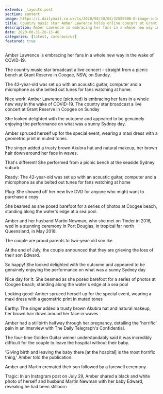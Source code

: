 ```yaml
---
extends: _layouts.post
section: content
image: https://i.dailymail.co.uk/1s/2020/08/30/08/32559390-0-image-a-14_1598773228387.jpg 
title: Country music star Amber Lawrence holds online concert at Grant Reserve in Coogee 
description: Amber Lawrence is embracing her fans in a whole new way in the wake of COVID-19.  
date: 2020-08-31-20-15-48 
categories: [latest, coronavirus] 
featured: true 
--- 
```

Amber Lawrence is embracing her fans in a whole new way in the wake of COVID-19. 

The country music star broadcast a live concert - straight from a picnic bench at Grant Reserve in Coogee, NSW, on Sunday. 

The 42-year-old was set up with an acoustic guitar, computer and a microphone as she belted out tunes for fans watching at home. 

Nice work: Amber Lawrence (pictured) is embracing her fans in a whole new way in the wake of COVID-19. The country star broadcast a live concert at Grant Reserve in Coogee on Sunday

She looked delighted with the outcome and appeared to be genuinely enjoying the performance on what was a sunny Sydney day. 

Amber spruced herself up for the special event, wearing a maxi dress with a geometric print in muted tones.  

The singer added a trusty brown Akubra hat and natural makeup, her brown hair down around her face in waves. 

That's different! She performed from a picnic bench at the seaside Sydney suburb

Ready: The 42-year-old was set up with an acoustic guitar, computer and a microphone as she belted out tunes for fans watching at home

Plug: She showed off her new live DVD for anyone who might want to purchase a copy 

She beamed as she posed barefoot for a series of photos at Coogee beach, standing along the water's edge at a sea pool.

Amber and her husband Martin Newman, who she met on Tinder in 2016, wed in a stunning ceremony in Port Douglas, in tropical far north Queensland, in May 2018. 

The couple are proud parents to two-year-old son Ike. 

At the end of July, the couple announced that they are grieving the loss of their son Edward.

So happy! She looked delighted with the outcome and appeared to be genuinely enjoying the performance on what was a sunny Sydney day

Nice day for it: She beamed as she posed barefoot for a series of photos at Coogee beach, standing along the water's edge at a sea pool

Looking good: Amber spruced herself up for the special event, wearing a maxi dress with a geometric print in muted tones

Earthy: The singer added a trusty brown Akubra hat and natural makeup, her brown hair down around her face in waves

Amber had a stillbirth halfway through her pregnancy, detailing the 'horrific' pain in an interview with The Daily Telegraph's Confidential.

The four-time Golden Guitar winner understandably said it was incredibly difficult for the couple to leave the hospital without their baby.   

'Giving birth and leaving the baby there [at the hospital] is the most horrific thing,' Amber told the publication.  

Amber and Martin cremated their son followed by a farewell ceremony. 

Tragic: In an Instagram post on July 29, Amber shared a black and white photo of herself and husband Martin Newman with her baby Edward, revealing he had been stillborn

